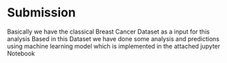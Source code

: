 # Submission
Basically we have the classical Breast Cancer Dataset as a input for this analysis 
Based in this Dataset we have done some analysis and predictions using machine learning 
model which is implemented in the attached jupyter Notebook 

